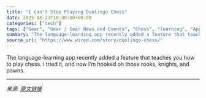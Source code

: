 ```yaml
---
title: "I Can’t Stop Playing Duolingo Chess"
date: 2025-08-23T10:30:00+08:00
categories: ["tech"]
tags: ["Gear", "Gear / Gear News and Events", "Chess", "learning", "Apps", "rants and raves", "Rants and Raves"]
summary: "The language-learning app recently added a feature that teaches you how to play chess. I tried it, and now I’m hooked on those rooks, knights, and pawns."
source_url: "https://www.wired.com/story/duolingo-chess/"
---
```


The language-learning app recently added a feature that teaches you how to play chess. I tried it, and now I’m hooked on those rooks, knights, and pawns.

---

*来源: [原文链接](https://www.wired.com/story/duolingo-chess/)*
